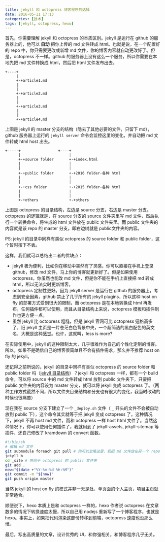 ```yaml
---
title: jekyll 和 octopress 博客程序的选择
date: 2016-05-11 17:13
categories: [技术]
tags: [jekyll, octopress, hexo]
---
```


首先，你需要理解 jekyll 和 octopress 的本质区别。jekyll 是运行在 github 的服务器上的，他可以 **自动** 把你上传的 md 文件转成 html。也就是说，在一个配置好的 repo 中，你只需要更改或新增 md 文件，你的博客内容就自动更改好了。但是，octopress 不一样。github 的服务器上没有这么一个服务，所以你需要在本地先把 md 文件转换成 html，然后把 html 文件发布出去。

```
+----+
     |
     +-+article1.md
     |
     |
     +-+article2.md
     |
     |
     +-+article3.md
     |
     |
     +-+article4.md
```

上图是 jekyll 的 master 分支的结构（隐去了其他必要的文件，只留下 md），github 服务器上运行的 `jekyll server` 命令会监控这里的变化，并自动把 md 文件转成 html host 出去。

```
+-----+                 +----+
      |                      |
      +-+source folder       +-+index.html
      |                      |
      |                      |
      +-+public folder       +-+2016 folder-各种 html
      |                      |
      |                      |
      +-+css folder          +-+2015 folder-各种 html
      |                      |
      |                      |
      +-+others              +-+others
```
      
上图是 octopress 的目录结构，左边是 source 分支，右边是 master 分支。octopress 的逻辑就是，在 source 分支的 source 文件夹里写 md 文件，然后执行一个转换命令，将生成的 html 文件放在 public 文件夹里。而 public 文件夹的内容就是该 repo 的 master 分支，即右边树就是 public文件夹的内容。

PS: jekyll 的目录中同样有类似 octopress 的 source folder 和 public folder，这个暂时按下不表。

这样，我们就可以总结出二者的优缺点：

- jekyll 极为便利，比如你在移动中突然有了灵感，你可以直接在手机上登录 github，修改 md 文件，马上你的博客就更新好了。但是如果使用 octopress，你虽然也能改 md 文件，但是你不能在手机上直接把 md 转成 html，所以无法实时更新博客。
- octopress 定制性更好。因为 jekyll server 是运行在 github 的服务器上，考虑到安全因素，github 禁止了几乎所有的 jekyll plugins，所以这种 host on fly 的部署方式受到很大的限制，而 octopress 是在本地转换成 html 再发布，任何插件都可以使用，而且从目录结构上来说，octopress 模板和插件制作也更方便一点。
- 虽然 jekyll 比 octopress 粗糙，但是 jekyll 官网可比 octopress 逼格高多了，旧 jekyll 主页是一片苍茫白色背景中央，一个超简洁的黑白配色的英文名，大概是这种[感觉](https://olivermak.es/2015/10/jekyll-mix-blend-mode/)。也许，这就叫，less is more?

在实际使用中，jekyll 的这种限制太大，几乎很难作为自己的个性化定制的博客。所以，如果不是确信自己的博客很简单且不会有插件需求，那么并不推荐 host on fly 的 jekyll。

还记得之前所说的，jekyll 的目录中同样有类似 octopress 的 source folder 和 public folder 吗（[jekyll 目录结构](https://jekyllrb.com/docs/structure/)）？jekyll 和 octopress 一样，都有一个 build 命令，可以将 source 中的 md 文件转成 html 放到 public 文件夹下，只要把 public 文件夹的内容设为 master 分支，就可以将 jekyll 变成 octopress 了。（两种工作方式截然不同，所以文件夹目录结构和分支也有很大的变化，我当时改动的时候也很痛苦）

现在我在 source 分支下建立了一个 `_deploy.sh` 文件（ `_` 开头的文件不会被自动放到 public 下），这个命令其实就等于把 jekyll 变成 octopress 了。这种情况下，jekyll 不再 host md 文件，而和 octopress 一样 host html 文件了。当然这种情况下，你可以使用任何插件了，我就用到了 jekyll-assets, jekyll-sitemap 等插件，还自己修改了 kramdown 的 convert 函数。

```bash
#!/bin/sh
# 编辑 md 文件
git submodule foreach git pull # 你可以忽略这里，我把 md 文件放在另一个 repo 中了
jekyll b
cd _site # 等同于 octopress 的 public 文件夹
git add .
now="$(date +"%Y-%m-%d %H:%M")"
git commit -m "${now}"
git push origin master
```

当然 jekyll 的 host on fly 的模式并非一无是处，单页面的个人主页，项目主页就非常适合。

顺便说下，hexo 本质上是和 octopress 一样的，hexo 作者说 octopress 在文章数多的情况下转换速度太慢，所以自己用 nodejs 重新写了一个博客程序，也就是 hexo。事实上，如果把代码渲染这部份转移到前端，octopress 速度也没那么慢。

最后，写出高质量的文章，设计优秀的 UI，和你强相关，和博客程序几乎无关。
